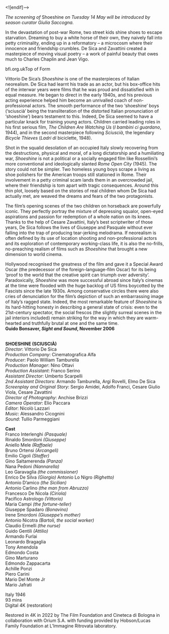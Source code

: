 


<![endif]-->

_The screening of_ Shoeshine _on Tuesday 14 May will be introduced by season curator Giulia Saccogna._

In the devastation of post-war Rome, two street kids shine shoes to escape starvation. Dreaming to buy a white horse of their own, they naively fall into petty criminality, ending up in a reformatory – a microcosm where their innocence and friendship crumbles. De Sica and Zavattini created a masterpiece of moving visual poetry – a work of painful beauty that owes much to Charles Chaplin and Jean Vigo.

bfi.org.ukTop of Form

Vittorio De Sica’s _Shoeshine_ is one of the masterpieces of Italian neorealism. De Sica had learnt his trade as an actor, but his box-office hits of the interwar years were films that he was proud and dissatisfied with in equal measure. He began to direct in the early 1940s, and his previous acting experience helped him become an unrivalled coach of non-professional actors. The smooth performance of the two ‘shoeshine’ boys (‘sciuscià’ being the transliteration of the distorted Italian pronunciation of ‘shoeshine’) bears testament to this. Indeed, De Sica seemed to have a particular knack for training young actors. Children carried leading roles in his first serious film, _The Children Are Watching Us_ (_I bambini ci guardano_, 1944), and in the second masterpiece following _Sciuscià_, the legendary _Bicycle Thieves_ (_Ladri di_ biciclette, 1948).

Shot in the squalid desolation of an occupied Italy slowly recovering from the destructions, physical and moral, of a long dictatorship and a humiliating war, _Shoeshine_ is not a political or a socially engaged film like Rossellini’s more conventional and ideologically slanted _Rome Open City_ (1945). The story could not be simpler. Two homeless young boys scrape a living as shoe polishers for the American troops still stationed in Rome. Their involvement in a petty criminal scam lands them in an overcrowded jail, where their friendship is tom apart with tragic consequences. Around this thin plot, loosely based on the stories of real children whom De Sica had actually met, are weaved the dreams and fears of the two protagonists.

The film’s opening scenes of the two children on horseback are powerfully iconic. They perfectly portray the mixture of depressing squalor, open-eyed aspirations and passion for redemption of a whole nation on its knees. Thanks to the help of Cesare Zavattini, Italy’s best scriptwriter of those years, De Sica follows the lives of Giuseppe and Pasquale without ever falling into the trap of producing tear-jerking melodrama. If neorealism is often defined by its use of location shooting and non-professional actors and its exploration of contemporary working-class life, it is also the no-frills, no-preaching realism of films such as _Shoeshine_ that brought a new dimension to world cinema.

Hollywood recognised the greatness of the film and gave it a Special Award Oscar (the predecessor of the foreign-language-film Oscar) for its being ‘proof to the world that the creative spirit can triumph over adversity’. Paradoxically, _Shoeshine_ was more successful abroad since Italy’s cinemas at the time were flooded with the huge backlog of US films boycotted by the Fascists since the late 1930s. Among conservative circles there were also cries of denunciation for the film’s depiction of such an embarrassing image of Italy’s ragged state. Indeed, the most remarkable feature of _Shoeshine_ is its hard-hitting honesty in describing a general state of crisis: even to the 21st-century spectator, the social frescos (the slightly surreal scenes in the jail interiors included) remain striking for the way in which they are warm-hearted and truthfully brutal at one and the same time.  
**Guido Bonsaver, _Sight and Sound_, November 2006**  
<br>

**SHOESHINE (SCIUSCIÀ)**  
_Director_: Vittorio De Sica  
_Production Company_: Cinematografica Alfa  
_Producer_: Paolo William Tamburella  
_Production Manager_: Nino Ottavi  
_Production Assistant_: Franco Serino  
_Assistant Director_: Umberto Scarpelli  
_2nd Assistant Directors_: Armando Tamburella, Argi Rovelli, Elmo De Sica  
_Screenplay and Original Story_: Sergio Amidei, Adolfo Franci, Cesare Giulio Viola, Cesare Zavattini  
_Director of Photography_: Anchise Brizzi  
_Camera Operator_: Elio Paccara  
_Editor_: Nicolò Lazzari  
_Music_: Alessandro Cicognini  
_Sound_: Tullio Parmeggiani  

**Cast**  
Franco Interlenghi _(Pasquale)_  
Rinaldo Smordoni _(Giuseppe)_  
Aniello Mele _(Raffaele)_  
Bruno Ortensi _(Arcangeli)_  
Emilio Cigoli _(Staffer)_  
Gino Saltamerenda _(Panza)_  
Nana Pedoni _(Nannarella)_  
Leo Garavaglia _(the commissioner)_  
Enrico De Silva _(Giorgio)_ 
Antonio Lo Nigro _(Righetto)_  
Antonio D’amico _(the Sicilian)_  
Antonio Carlino _(the man from Abruzzo)_  
Francesco De Nicola _(Ciriola)_  
Pacifico Astrologo _(Vittorio)_  
Maria Campi _(the fortune-teller)_  
Giuseppe Spadaro _(Bonavino)_  
Irene Smordoni _(Giuseppe’s mother)_  
Antonio Nicotra _(Bartoli, the social worker)_  
Claudio Ermelli _(the nurse)_  
Guido Gentili _(Attilio)_  
Armando Furlai  
Leonardo Bragaglia  
Tony Amendola  
Edmondo Costa  
Gino Marturano  
Edmondo Zappacarta  
Achille Ponzi  
Piero Carini  
Mario Del Monte Jr  
Mario Jafrati  

Italy 1946  
93 mins  
Digital 4K (restoration)  

Restored in 4K in 2022 by The Film Foundation and Cineteca di Bologna in collaboration with Orium S.A. with funding provided by Hobson/Lucas Family Foundation at L’Immagine Ritrovata laboratory.
<!--stackedit_data:
eyJoaXN0b3J5IjpbMTk2OTgyOTA2NF19
-->